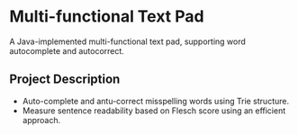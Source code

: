 # Multi-functional Text Pad
A Java-implemented multi-functional text pad, supporting word autocomplete and autocorrect.

## Project Description
- Auto-complete and antu-correct misspelling words using Trie structure.
- Measure sentence readability based on Flesch score using an efficient approach.